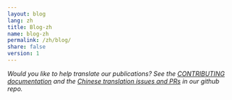 ```yaml
---
layout: blog
lang: zh
title: Blog-zh
name: blog-zh
permalink: /zh/blog/
share: false
version: 1
---
```


_Would you like to help translate our publications? See the [CONTRIBUTING
documentation](https://github.com/bitcoinops/bitcoinops.github.io/blob/master/CONTRIBUTING.md#translations)
and the [Chinese translation issues and
PRs](https://github.com/bitcoinops/bitcoinops.github.io/pulls?&q=label%3Alocalization-chinese)
in our github repo._
